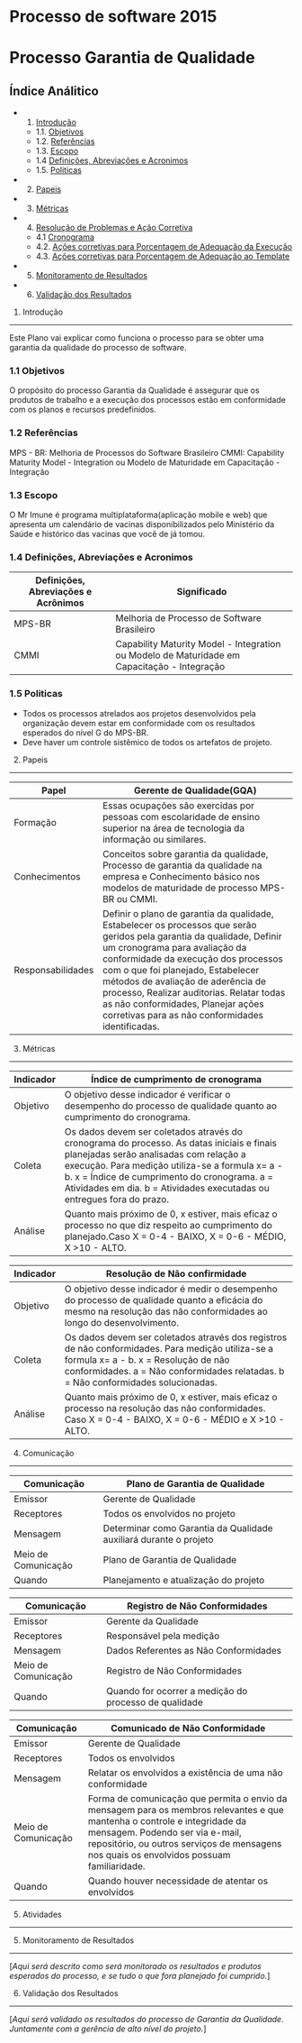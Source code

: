 Processo de software 2015
==================================

Processo Garantia de Qualidade
================================

Índice Análitico
------------------
* 1. [Introdução](#1-introdução)
   * 1.1. [Objetivos](#11-objetivos)
   * 1.2. [Referências](#12-referências)
   * 1.3. [Escopo](#13-escopo)
   * 1.4 [Definições, Abreviações e Acronimos](#14-definições-abreviações-e-acronimos)
   * 1.5. [Politicas](#15-politicas)
* 2. [Papeis](#2-papeis)
* 3. [Métricas](#3-métricas)
* 4. [Resolução de Problemas e Ação Corretiva](#4-resolução-de-problemas-e-ação-corretiva)
   * 4.1 [Cronograma](#41-cronograma)
   * 4.2. [Ações corretivas para Porcentagem de Adequação da Execução](#42-ações-corretivas-para-porcentagem-de-adequação-da-execução)
   * 4.3. [Ações corretivas para Porcentagem de Adequação ao Template](#43-ações-corretivas-para-porcentagem-de-adequação-ao-template)
* 5. [Monitoramento de Resultados](#5-monitoramento-de-resultados)
* 6. [Validação dos Resultados](#6-validação-dos-resultados)



1. Introdução
--------------
Este Plano vai explicar como funciona o processo para se obter uma garantia da qualidade do processo de software.

### 1.1 Objetivos
O propósito do processo Garantia da Qualidade é assegurar que os produtos de trabalho e a execução dos processos estão em conformidade com os planos e recursos predefinidos.

### 1.2 Referências
MPS - BR: Melhoria de Processos do Software Brasileiro
CMMI: Capability Maturity Model - Integration ou Modelo de Maturidade em Capacitação - Integração

### 1.3 Escopo
O Mr Imune é programa multiplataforma(aplicação mobile e web) que apresenta um calendário de vacinas disponibilizados pelo Ministério da Saúde e histórico das vacinas que você de já tomou.

### 1.4 Definições, Abreviações e Acronimos

Definições, Abreviações e Acrônimos | Significado
----------------------------------- | -----------------
MPS-BR                             | Melhoria de Processo de Software Brasileiro
CMMI                               | Capability Maturity Model - Integration ou Modelo de Maturidade em Capacitação - Integração

### 1.5 Politicas

* Todos os processos atrelados aos projetos desenvolvidos pela organização devem estar em conformidade com os resultados esperados do nível G do MPS-BR.
* Deve haver um controle sistêmico de todos os artefatos de projeto.

2. Papeis
--------------------------

Papel              | Gerente de Qualidade(GQA)
------------------ | -----------------------------
Formação           | Essas ocupações são exercidas por pessoas com escolaridade de ensino superior na área de tecnologia da informação ou similares.
Conhecimentos      | Conceitos sobre garantia da qualidade, Processo de garantia da qualidade na empresa e Conhecimento básico nos modelos de maturidade de processo MPS-BR ou CMMI.
Responsabilidades  | Definir o plano de garantia da qualidade, Estabelecer os processos que serão geridos pela garantia da qualidade, Definir um cronograma para avaliação da conformidade da execução dos processos com o que foi planejado, Estabelecer métodos de avaliação de aderência de processo, Realizar auditorias.  Relatar todas as não conformidades, Planejar ações corretivas para as não conformidades identificadas.


3. Métricas
-------------
Indicador | Índice de cumprimento de cronograma
---------- | ------------------------------------------
Objetivo | O objetivo desse indicador é verificar o desempenho do processo de qualidade quanto ao cumprimento do cronograma.
Coleta | Os dados devem ser coletados através do cronograma do processo. As datas iniciais e finais planejadas serão analisadas com relação a execução.  Para medição utiliza-se a formula x= a - b.  x = Índice de cumprimento do cronograma. a = Atividades em dia. b = Atividades executadas ou entregues fora do prazo.
Análise | Quanto mais próximo de 0, x estiver, mais eficaz o processo no que diz respeito ao cumprimento do planejado.Caso X = 0-4 - BAIXO, X = 0-6 - MÉDIO, X >10 - ALTO.

Indicador | Resolução de Nâo confirmidade
----------- | -----------------------------
Objetivo | O objetivo desse indicador é medir o desempenho do processo de qualidade quanto a eficácia do mesmo na resolução das não conformidades ao longo do desenvolvimento.
Coleta | Os dados devem ser coletados através dos registros de não conformidades. Para medição utiliza-se a formula x= a - b. x = Resolução de não conformidades. a = Não conformidades relatadas. b = Não conformidades solucionadas.
Análise | Quanto mais próximo de 0, x estiver, mais eficaz o processo na resolução das não conformidades. Caso X = 0-4 - BAIXO, X = 0-6 - MÉDIO e X >10 - ALTO.

4. Comunicação
--------------------------------------------

Comunicação | Plano de Garantia de Qualidade
----------- | ------------------------------
Emissor | Gerente de Qualidade
Receptores | Todos os envolvidos no projeto
Mensagem | Determinar como Garantia da Qualidade auxiliará durante o projeto
Meio de Comunicação | Plano de Garantia de Qualidade
Quando | Planejamento e atualização do projeto

Comunicação | Registro de Não Conformidades
----------- | ------------------------------
Emissor | Gerente da Qualidade
Receptores | Responsável pela medição
Mensagem | Dados Referentes as Não Conformidades
Meio de Comunicação | Registro de Não Conformidades
Quando | Quando for ocorrer a medição do processo de qualidade

Comunicação | Comunicado de Não Conformidade
----------- | ------------------------------
Emissor | Gerente de Qualidade
Receptores | Todos os envolvidos
Mensagem | Relatar os envolvidos a existência de uma não conformidade
Meio de Comunicação | Forma de comunicação que permita o envio da mensagem para os membros relevantes e que mantenha o controle e integridade da mensagem. Podendo ser via e-mail, repositório, ou outros serviços de mensagens nos quais os envolvidos possuam familiaridade.
Quando | Quando houver necessidade de atentar os envolvidos

5. Atividades
---------------------------


5. Monitoramento de Resultados
-------------------------------
[_Aqui será descrito como será monitorado os resultados e produtos esperados do processo, e se tudo o que fora planejado foi cumprido._]


6. Validação dos Resultados
-------------------------------------
[_Aqui será validado os resultados do processo de Garantia da Qualidade. Juntamente com a gerência de alto nível do projeto._]

